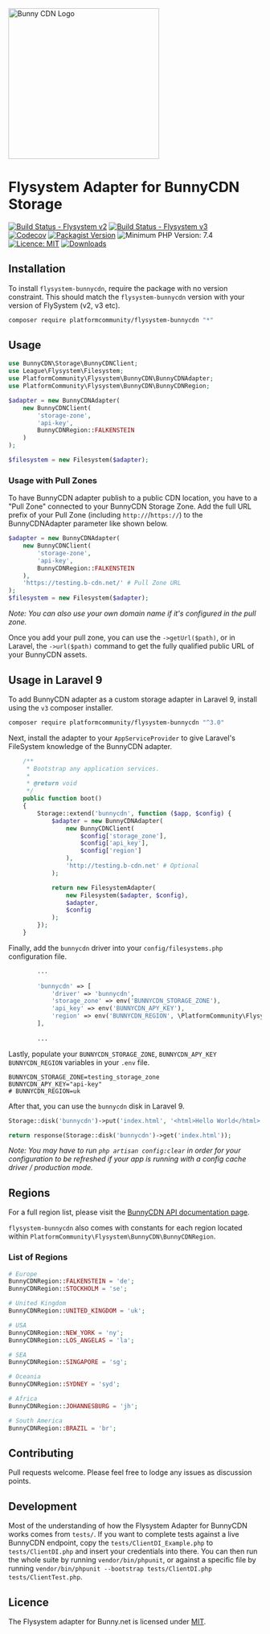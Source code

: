 <img alt="Bunny CDN Logo" src="https://gist.githubusercontent.com/sifex/bb1ebae00c4c9a827a55a2b973fef0e7/raw/d79dab1b6959f580a3b7a2e6238dae7445203f2a/bunnycdn_logo.svg?sanitize=true" width="300" />

# Flysystem Adapter for BunnyCDN Storage
[![Build Status - Flysystem v2](https://img.shields.io/github/workflow/status/PlatformCommunity/flysystem-bunnycdn/build/v2?label=Flysystem%20v2&logo=github)](https://github.com/PlatformCommunity/flysystem-bunnycdn/actions) [![Build Status - Flysystem v3](https://img.shields.io/github/workflow/status/PlatformCommunity/flysystem-bunnycdn/build/v3?label=Flysystem%20v3&logo=github)](https://github.com/PlatformCommunity/flysystem-bunnycdn/actions) <br />[![Codecov](https://img.shields.io/codecov/c/github/PlatformCommunity/flysystem-bunnycdn)](https://codecov.io/gh/PlatformCommunity/flysystem-bunnycdn) [![Packagist Version](https://img.shields.io/packagist/v/platformcommunity/flysystem-bunnycdn)](https://packagist.org/packages/platformcommunity/flysystem-bunnycdn) ![Minimum PHP Version: 7.4](https://img.shields.io/badge/php-min%207.4-important) [![Licence: MIT](https://img.shields.io/packagist/l/platformcommunity/flysystem-bunnycdn)](https://github.com/PlatformCommunity/flysystem-bunnycdn/blob/master/LICENSE) [![Downloads](https://img.shields.io/packagist/dm/platformcommunity/flysystem-bunnycdn)](https://packagist.org/packages/platformcommunity/flysystem-bunnycdn)


## Installation

To install `flysystem-bunnycdn`, require the package with no version constraint. This should match the `flysystem-bunnycdn` version with your version of FlySystem (v2, v3 etc).

```bash
composer require platformcommunity/flysystem-bunnycdn "*"
```

## Usage

```php
use BunnyCDN\Storage\BunnyCDNClient;
use League\Flysystem\Filesystem;
use PlatformCommunity\Flysystem\BunnyCDN\BunnyCDNAdapter;
use PlatformCommunity\Flysystem\BunnyCDN\BunnyCDNRegion;

$adapter = new BunnyCDNAdapter(
    new BunnyCDNClient(
        'storage-zone', 
        'api-key', 
        BunnyCDNRegion::FALKENSTEIN
    )
);

$filesystem = new Filesystem($adapter);
```

### Usage with Pull Zones

To have BunnyCDN adapter publish to a public CDN location, you have to a "Pull Zone" connected to your BunnyCDN Storage Zone. Add the full URL prefix of your Pull Zone (including `http://`/`https://`) to the BunnyCDNAdapter parameter like shown below.


```php
$adapter = new BunnyCDNAdapter(
    new BunnyCDNClient(
        'storage-zone',
        'api-key',
        BunnyCDNRegion::FALKENSTEIN
    ),
    'https://testing.b-cdn.net/' # Pull Zone URL
);
$filesystem = new Filesystem($adapter);
```

_Note: You can also use your own domain name if it's configured in the pull zone._

Once you add your pull zone, you can use the `->getUrl($path)`, or in Laravel, the `->url($path)` command to get the fully qualified public URL of your BunnyCDN assets.

## Usage in Laravel 9
To add BunnyCDN adapter as a custom storage adapter in Laravel 9, install using the `v3` composer installer.

```bash
composer require platformcommunity/flysystem-bunnycdn "^3.0"
```

Next, install the adapter to your `AppServiceProvider` to give Laravel's FileSystem knowledge of the BunnyCDN adapter.

```php
    /**
     * Bootstrap any application services.
     *
     * @return void
     */
    public function boot()
    {
        Storage::extend('bunnycdn', function ($app, $config) {
            $adapter = new BunnyCDNAdapter(
                new BunnyCDNClient(
                    $config['storage_zone'],
                    $config['api_key'],
                    $config['region']
                ),
                'http://testing.b-cdn.net' # Optional
            );

            return new FilesystemAdapter(
                new Filesystem($adapter, $config),
                $adapter,
                $config
            );
        });
    }
```

Finally, add the `bunnycdn` driver into your `config/filesystems.php` configuration file.

```php
        ... 
        
        'bunnycdn' => [
            'driver' => 'bunnycdn',
            'storage_zone' => env('BUNNYCDN_STORAGE_ZONE'),
            'api_key' => env('BUNNYCDN_APY_KEY'),
            'region' => env('BUNNYCDN_REGION', \PlatformCommunity\Flysystem\BunnyCDN\BunnyCDNRegion::DEFAULT)
        ],
        
        ...
```

Lastly, populate your `BUNNYCDN_STORAGE_ZONE`, `BUNNYCDN_APY_KEY` `BUNNYCDN_REGION` variables in your `.env` file.

```dotenv
BUNNYCDN_STORAGE_ZONE=testing_storage_zone
BUNNYCDN_APY_KEY="api-key"
# BUNNYCDN_REGION=uk
```

After that, you can use the `bunnycdn` disk in Laravel 9.

```php
Storage::disk('bunnycdn')->put('index.html', '<html>Hello World</html>');

return response(Storage::disk('bunnycdn')->get('index.html'));
```

_Note: You may have to run `php artisan config:clear` in order for your configuration to be refreshed if your app is running with a config cache driver / production mode._

## Regions

For a full region list, please visit the [BunnyCDN API documentation page](https://docs.bunny.net/reference/storage-api#storage-endpoints).

`flysystem-bunnycdn` also comes with constants for each region located within `PlatformCommunity\Flysystem\BunnyCDN\BunnyCDNRegion`.

### List of Regions

```php
# Europe
BunnyCDNRegion::FALKENSTEIN = 'de';
BunnyCDNRegion::STOCKHOLM = 'se';

# United Kingdom
BunnyCDNRegion::UNITED_KINGDOM = 'uk';

# USA
BunnyCDNRegion::NEW_YORK = 'ny';
BunnyCDNRegion::LOS_ANGELAS = 'la';

# SEA
BunnyCDNRegion::SINGAPORE = 'sg';

# Oceania
BunnyCDNRegion::SYDNEY = 'syd';

# Africa
BunnyCDNRegion::JOHANNESBURG = 'jh';

# South America
BunnyCDNRegion::BRAZIL = 'br';
```

## Contributing

Pull requests welcome. Please feel free to lodge any issues as discussion points.

## Development

Most of the understanding of how the Flysystem Adapter for BunnyCDN works comes from `tests/`. If you want to complete tests against a live BunnyCDN endpoint, copy the `tests/ClientDI_Example.php` to `tests/ClientDI.php` and insert your credentials into there. You can then run the whole suite by running `vendor/bin/phpunit`, or against a specific file by running `vendor/bin/phpunit --bootstrap tests/ClientDI.php tests/ClientTest.php`. 

## Licence

The Flysystem adapter for Bunny.net is licensed under [MIT](https://github.com/PlatformCommunity/flysystem-bunnycdn/blob/master/LICENSE). 
